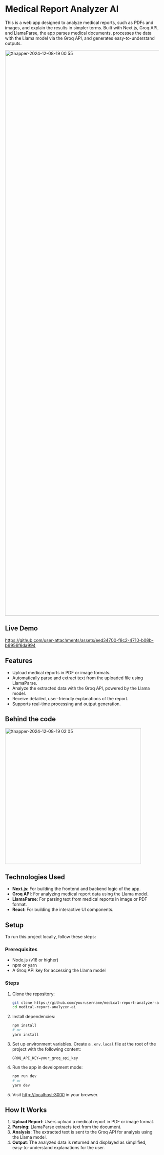 # Medical Report Analyzer AI

This is a web app designed to analyze medical reports, such as PDFs and images, and explain the results in simpler terms. Built with Next.js, Groq API, and LlamaParse, the app parses medical documents, processes the data with the Llama model via the Groq API, and generates easy-to-understand outputs.

<img width="1850" alt="Xnapper-2024-12-08-19 00 55" src="image.png">

## Live Demo


https://github.com/user-attachments/assets/eed34700-f8c2-4710-b08b-b6956f6da994



## Features

- Upload medical reports in PDF or image formats.
- Automatically parse and extract text from the uploaded file using LlamaParse.
- Analyze the extracted data with the Groq API, powered by the Llama model.
- Receive detailed, user-friendly explanations of the report.
- Supports real-time processing and output generation.

## Behind the code

<img width="445" alt="Xnapper-2024-12-08-19 02 05" src="https://github.com/user-attachments/assets/db285967-0cab-4f5c-aa2d-d84dbccb567e">


## Technologies Used

- **Next.js**: For building the frontend and backend logic of the app.
- **Groq API**: For analyzing medical report data using the Llama model.
- **LlamaParse**: For parsing text from medical reports in image or PDF format.
- **React**: For building the interactive UI components.

## Setup

To run this project locally, follow these steps:

### Prerequisites

- Node.js (v18 or higher)
- npm or yarn
- A Groq API key for accessing the Llama model

### Steps

1. Clone the repository:

   ```bash
   git clone https://github.com/yourusername/medical-report-analyzer-ai.git
   cd medical-report-analyzer-ai
   ```

2. Install dependencies:

   ```bash
   npm install
   # or
   yarn install
   ```

3. Set up environment variables. Create a `.env.local` file at the root of the project with the following content:

   ```
   GROQ_API_KEY=your_groq_api_key
   ```

4. Run the app in development mode:

   ```bash
   npm run dev
   # or
   yarn dev
   ```

5. Visit [http://localhost:3000](http://localhost:3000) in your browser.

## How It Works

1. **Upload Report**: Users upload a medical report in PDF or image format.
2. **Parsing**: LlamaParse extracts text from the document.
3. **Analysis**: The extracted text is sent to the Groq API for analysis using the Llama model.
4. **Output**: The analyzed data is returned and displayed as simplified, easy-to-understand explanations for the user.

